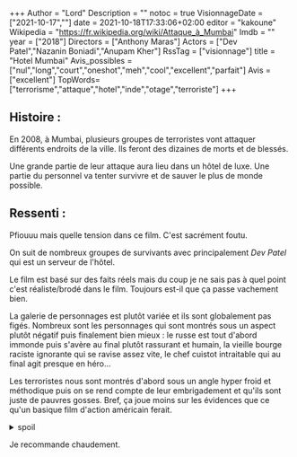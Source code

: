 +++
Author = "Lord"
Description = ""
notoc = true
VisionnageDate = ["2021-10-17",""]
date = 2021-10-18T17:33:06+02:00
editor = "kakoune"
Wikipedia = "https://fr.wikipedia.org/wiki/Attaque_à_Mumbai"
Imdb = ""
year = ["2018"]
Directors = ["Anthony Maras"]
Actors = ["Dev Patel","Nazanin Boniadi","Anupam Kher"]
RssTag = ["visionnage"]
title = "Hotel Mumbai"
Avis_possibles = ["nul","long","court","oneshot","meh","cool","excellent","parfait"]
Avis = ["excellent"] 
TopWords=["terrorisme","attaque","hotel","inde","otage","terroriste"]
+++
## Histoire :
En 2008, à Mumbai, plusieurs groupes de terroristes vont attaquer différents endroits de la ville.
Ils feront des dizaines de morts et de blessés.

Une grande partie de leur attaque aura lieu dans un hôtel de luxe.
Une partie du personnel va tenter survivre et de sauver le plus de monde possible.

## Ressenti :
Pfiouuu mais quelle tension dans ce film.
C'est sacrément foutu.

On suit de nombreux groupes de survivants avec principalement *Dev Patel* qui est un serveur de l'hôtel.

Le film est basé sur des faits réels mais du coup je ne sais pas à quel point c'est réaliste/brodé dans le film.
Toujours est-il que ça passe vachement bien.

La galerie de personnages est plutôt variée et ils sont globalement pas figés.
Nombreux sont les personnages qui sont montrés sous un aspect plutôt négatif puis finalement bien mieux : le russe est tout d'abord immonde puis s'avère au final plutôt rassurant et humain, la vieille bourge raciste ignorante qui se ravise assez vite, le chef cuistot intraitable qui au final agit presque en héro…

Les terroristes nous sont montrés d'abord sous un angle hyper froid et méthodique puis on se rend compte de leur embrigadement et qu'ils sont juste de pauvres gosses.
Bref, ça joue moins sur les évidences que ce qu'un basique film d'action américain ferait.

<details><summary>spoil</summary>

Étonnament tout le "gros" casting ne survit pas.
Comme quoi il n'y a pas que les figurants ou ptits rôles qui y passent.

</details>

Je recommande chaudement.
